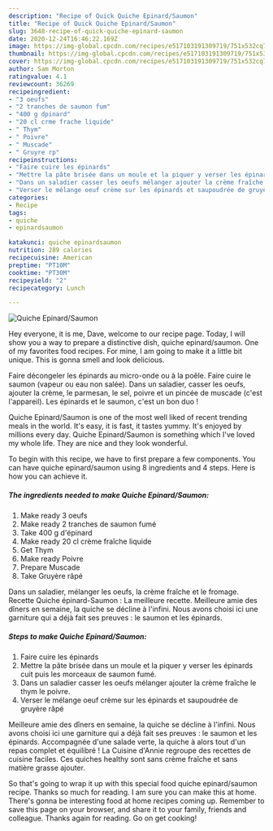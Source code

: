 ```yaml
---
description: "Recipe of Quick Quiche Epinard/Saumon"
title: "Recipe of Quick Quiche Epinard/Saumon"
slug: 3648-recipe-of-quick-quiche-epinard-saumon
date: 2020-12-24T16:46:22.169Z
image: https://img-global.cpcdn.com/recipes/e517103191309719/751x532cq70/quiche-epinardsaumon-photo-principale-de-la-recette.jpg
thumbnail: https://img-global.cpcdn.com/recipes/e517103191309719/751x532cq70/quiche-epinardsaumon-photo-principale-de-la-recette.jpg
cover: https://img-global.cpcdn.com/recipes/e517103191309719/751x532cq70/quiche-epinardsaumon-photo-principale-de-la-recette.jpg
author: Sam Morton
ratingvalue: 4.1
reviewcount: 36269
recipeingredient:
- "3 oeufs"
- "2 tranches de saumon fum"
- "400 g dpinard"
- "20 cl crme frache liquide"
- " Thym"
- " Poivre"
- " Muscade"
- " Gruyre rp"
recipeinstructions:
- "Faire cuire les épinards"
- "Mettre la pâte brisée dans un moule et la piquer y verser les épinards cuit puis les morceaux de saumon fumé."
- "Dans un saladier casser les oeufs mélanger ajouter la crème fraîche le thym le poivre."
- "Verser le mélange oeuf crème sur les épinards et saupoudrée de gruyère râpé"
categories:
- Recipe
tags:
- quiche
- epinardsaumon

katakunci: quiche epinardsaumon 
nutrition: 289 calories
recipecuisine: American
preptime: "PT10M"
cooktime: "PT30M"
recipeyield: "2"
recipecategory: Lunch

---
```



![Quiche Epinard/Saumon](https://img-global.cpcdn.com/recipes/e517103191309719/751x532cq70/quiche-epinardsaumon-photo-principale-de-la-recette.jpg)

Hey everyone, it is me, Dave, welcome to our recipe page. Today, I will show you a way to prepare a distinctive dish, quiche epinard/saumon. One of my favorites food recipes. For mine, I am going to make it a little bit unique. This is gonna smell and look delicious.

Faire décongeler les épinards au micro-onde ou à la poêle. Faire cuire le saumon (vapeur ou eau non salée). Dans un saladier, casser les oeufs, ajouter la crème, le parmesan, le sel, poivre et un pincée de muscade (c&#39;est l&#39;appareil). Les épinards et le saumon, c&#39;est un bon duo !

Quiche Epinard/Saumon is one of the most well liked of recent trending meals in the world. It's easy, it is fast, it tastes yummy. It's enjoyed by millions every day. Quiche Epinard/Saumon is something which I've loved my whole life. They are nice and they look wonderful.


To begin with this recipe, we have to first prepare a few components. You can have quiche epinard/saumon using 8 ingredients and 4 steps. Here is how you can achieve it.

<!--inarticleads1-->

##### The ingredients needed to make Quiche Epinard/Saumon:

1. Make ready 3 oeufs
1. Make ready 2 tranches de saumon fumé
1. Take 400 g d&#39;épinard
1. Make ready 20 cl crème fraîche liquide
1. Get  Thym
1. Make ready  Poivre
1. Prepare  Muscade
1. Take  Gruyère râpé


Dans un saladier, mélanger les oeufs, la crème fraîche et le fromage. Recette Quiche épinard-Saumon : La meilleure recette. Meilleure amie des dîners en semaine, la quiche se décline à l&#39;infini. Nous avons choisi ici une garniture qui a déjà fait ses preuves : le saumon et les épinards. 

<!--inarticleads2-->

##### Steps to make Quiche Epinard/Saumon:

1. Faire cuire les épinards
1. Mettre la pâte brisée dans un moule et la piquer y verser les épinards cuit puis les morceaux de saumon fumé.
1. Dans un saladier casser les oeufs mélanger ajouter la crème fraîche le thym le poivre.
1. Verser le mélange oeuf crème sur les épinards et saupoudrée de gruyère râpé


Meilleure amie des dîners en semaine, la quiche se décline à l&#39;infini. Nous avons choisi ici une garniture qui a déjà fait ses preuves : le saumon et les épinards. Accompagnée d&#39;une salade verte, la quiche à alors tout d&#39;un repas complet et équilibré ! La Cuisine d&#39;Annie regroupe des recettes de cuisine faciles. Ces quiches healthy sont sans crème fraîche et sans matière grasse ajouter. 

So that's going to wrap it up with this special food quiche epinard/saumon recipe. Thanks so much for reading. I am sure you can make this at home. There's gonna be interesting food at home recipes coming up. Remember to save this page on your browser, and share it to your family, friends and colleague. Thanks again for reading. Go on get cooking!
